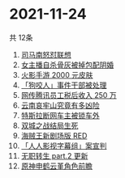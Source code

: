 # 2021-11-24
  共 12条

  <!-- BEGIN -->
  <!-- 最后更新时间:Wed Nov 24 2021 01:53:36 GMT+0000 (Coordinated Universal Time) -->
  1. [司马南怒怼联想](https://www.zhihu.com/search?q=司马南)
1. [女主播自杀骨灰被掉包配阴婚](https://www.zhihu.com/search?q=女主播自杀)
1. [火影手游 2000 元皮肤](https://www.zhihu.com/search?q=火影忍者)
1. [「狗咬人」事件干部被处理](https://www.zhihu.com/search?q=狗咬人)
1. [网传腾讯员工税后收入 250 万](https://www.zhihu.com/search?q=腾讯员工)
1. [云南哀牢山究竟有多凶险](https://www.zhihu.com/search?q=云南哀牢山)
1. [特斯拉断网车主被锁车外](https://www.zhihu.com/search?q=特斯拉断网)
1. [双城之战结局生死](https://www.zhihu.com/search?q=双城之战)
1. [海贼王新剧场版 RED](https://www.zhihu.com/search?q=海贼王)
1. [「人人影视字幕组」案宣判](https://www.zhihu.com/search?q=人人影视)
1. [无职转生 part.2 更新](https://www.zhihu.com/search?q=无职转生)
1. [原神申鹤云堇角色前瞻](https://www.zhihu.com/search?q=原神)
  <!-- END -->
  